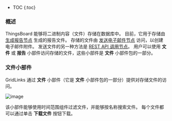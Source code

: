 * TOC
{:toc}

### 概述

ThingsBoard 能够将二进制内容（文件）存储在数据库中。
目前，它用于存储由 [生成报告节点](/docs/{{docsPrefix}}user-guide/rule-engine-2-0/action-nodes/#generate-report-node) 生成的报告文件。
存储的文件由 [发送电子邮件节点](/docs/{{docsPrefix}}user-guide/rule-engine-2-0/external-nodes/#send-email-node) 访问，以创建电子邮件附件。
发送文件的另一种方法是 [REST API 调用节点](/docs/{{docsPrefix}}user-guide/rule-engine-2-0/external-nodes/#rest-api-call-node)。
用户可以使用 **文件** 或 **报告** 小部件访问存储的文件，这些小部件是 **文件** 小部件包的一部分。

### 文件小部件

GridLinks 通过 **文件** 小部件（它是 **文件** 小部件包的一部分）提供对存储文件的访问。

![image](/images/user-guide/ui/file-storage-files-widget.png)

该小部件能够使用时间范围组件过滤文件，并能够按名称搜索文件。
每个文件都可以通过单击 **下载文件** 按钮下载。